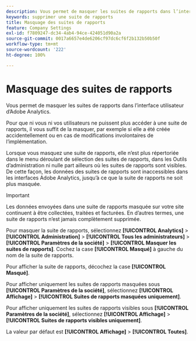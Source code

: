 ```yaml
---
description: Vous permet de masquer les suites de rapports dans l’interface utilisateur d’Adobe Analytics.
keywords: supprimer une suite de rapports
title: Masquage des suites de rapports
feature: Company Settings
exl-id: f7809247-dc34-4ab4-94ce-424051d90a2a
source-git-commit: 0017a6657e4de6206cf97dc6cf6f2b132b50b50f
workflow-type: tm+mt
source-wordcount: '222'
ht-degree: 100%

---
```


# Masquage des suites de rapports

Vous permet de masquer les suites de rapports dans l’interface utilisateur d’Adobe Analytics.

Pour que ni vous ni vos utilisateurs ne puissent plus accéder à une suite de rapports, il vous suffit de la masquer, par exemple si elle a été créée accidentellement ou en cas de modifications involontaires de l’implémentation.

Lorsque vous masquez une suite de rapports, elle n’est plus répertoriée dans le menu déroulant de sélection des suites de rapports, dans les Outils d’administration ni nulle part ailleurs où les suites de rapports sont visibles. De cette façon, les données des suites de rapports sont inaccessibles dans les interfaces Adobe Analytics, jusqu’à ce que la suite de rapports ne soit plus masquée.

>[!IMPORTANT]
>
>Les données envoyées dans une suite de rapports masquée sur votre site continuent à être collectées, traitées et facturées. En d’autres termes, une suite de rapports n’est jamais complètement supprimée.

Pour masquer la suite de rapports, sélectionnez **[!UICONTROL Analytics]** > **[!UICONTROL Administration]** > **[!UICONTROL Tous les administrateurs]** > **[!UICONTROL Paramètres de la société]** > **[!UICONTROL Masquer les suites de rapports]**. Cochez la case **[!UICONTROL Masqué]** à gauche du nom de la suite de rapports.

Pour afficher la suite de rapports, décochez la case **[!UICONTROL Masqué]**.

Pour afficher uniquement les suites de rapports masquées sous **[!UICONTROL Paramètres de la société]**, sélectionnez **[!UICONTROL Affichage]** > **[!UICONTROL Suites de rapports masquées uniquement]**.

Pour afficher uniquement les suites de rapports visibles sous **[!UICONTROL Paramètres de la société]**, sélectionnez **[!UICONTROL Affichage]** > **[!UICONTROL Suites de rapports visibles uniquement]**.

La valeur par défaut est **[!UICONTROL Affichage]** > **[!UICONTROL Toutes]**.
